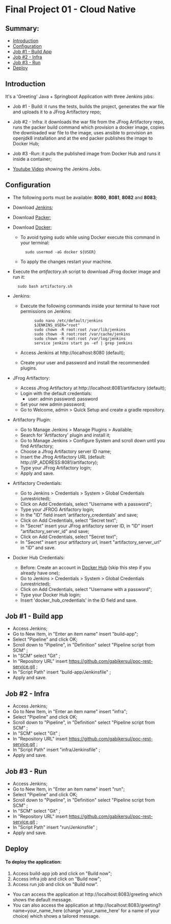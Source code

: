 # Final Project 01 - Cloud Native 

## Summary:
    
   - [Introduction](https://github.com/gabikersul/poc-rest-service#introduction)
   - [Configuration](https://github.com/gabikersul/poc-rest-service#configuration)
   - [Job #1 - Build App](https://github.com/gabikersul/poc-rest-service#job-1---build-app)
   - [Job #2 - Infra](https://github.com/gabikersul/poc-rest-service#job-2---infra)
   - [Job #3 - Run](https://github.com/gabikersul/poc-rest-service#job-3---run)
   - [Deploy](https://github.com/gabikersul/poc-rest-service#deploy)
   
## Introduction
It's a 'Greeting' Java + Springboot Application with three Jenkins jobs:
- Job #1 - Build: it runs the tests, builds the project, generates the war file and uploads it to a JFrog Artifactory repo;
- Job #2 - Infra: it downloads the war file from the JFrog Artifactory repo, runs the packer build command which provision a docker image, copies the downloaded
war file to the image, uses ansible to provision an openjdk8 installation and at the end packer publishes the image to Docker Hub;
- Job #3 -Run: it pulls the published image from Docker Hub and runs it inside a container;

- [Youtube Video](https://youtu.be/Zfg77rTQfBs) showing the Jenkins Jobs.

## Configuration
- The following ports must be available: **8080**, **8081**, **8082** and **8083**;

- Download [Jenkins](https://www.jenkins.io/download/);
- Download [Packer](https://www.packer.io/downloads.html);
- Download [Docker](https://docs.docker.com/get-docker/); 
    - To avoid typing sudo while using Docker execute this command in your terminal:
    
            sudo usermod -aG docker ${USER}
    
    - To apply the changes restart your machine.

        
- Execute the _artifactory.sh_ script to download JFrog docker image and run it:

        sudo bash artifactory.sh

- Jenkins:
    - Execute the following commands inside your terminal to have root permissions on Jenkins:
                
                sudo nano /etc/default/jenkins
                $JENKINS_USER="root"
                sudo chown -R root:root /var/lib/jenkins
                sudo chown -R root:root /var/cache/jenkins
                sudo chown -R root:root /var/log/jenkins
                service jenkins start ps -ef | grep jenkins 
                   
    - Access Jenkins at http://localhost:8080 (default);
    - Create your user and password and install the recommended plugins.
    
    
- JFrog Artifactory:
    - Access Jfrog Artifactory at http://localhost:8081/artifactory (default);
    - Login with the default credentials: 
        - user: admin password: password
    - Set your new admin password;
    - Go to Welcome, admin > Quick Setup and create a gradle repository.

- Artifactory Plugin:
    - Go to Manage Jenkins > Manage Plugins > Available; 
    - Search for 'Artifactory' plugin and install it;
    - Go to Manage Jenkins > Configure System and scroll down until you find Artifactory;
    - Choose a Jfrog Artifactory server ID name;
    - Insert the Jfrog Artifactory URL (default: http://IP_ADDRESS:8081/artifactory);
    - Type your JFrog Artifactory login;
    - Apply and save.
    

- Artifactory Credentials:
    - Go to Jenkins > Credentials > System > Global Credentials (unrestricted);
    - Click on Add Credentials, select "Username with a password";
    - Type your JFROG Artifactory login;
    - In the "ID" field insert 'artifactory_credentials' and save;
    - Click on Add Credentials, select "Secret text";
    - In "Secret" insert your JFrog artifactory server ID, in "ID" insert "artifactory_server_id" and save;
    - Click on Add Credentials, select "Secret text";
    - In "Secret" insert your artifactory url, insert "artifactory_server_url" in "ID" and save.

        
- Docker Hub Credentials:
    - Before: Create an account in [Docker Hub](https://hub.docker.com/signup) (skip this step if you already have one);
    - Go to Jenkins > Credentials > System > Global Credentials (unrestricted);    
    - Click on Add Credentials, select "Username with a password";
    - Type your Docker Hub login;
    - Insert 'docker_hub_credentials' in the ID field and save.

## Job #1 - Build app 

- Access Jenkins;
- Go to New Item, in "Enter an item name" insert "build-app";
- Select "Pipeline" and click OK;
- Scroll down to "Pipeline", in "Definition" select "Pipeline script from SCM" ;
- In "SCM" select "Git" ;
- In "Repository URL" insert https://github.com/gabikersul/poc-rest-service.git ;
- In "Script Path" insert "build-app/Jenkinsfile" ;
- Apply and save.
        
## Job #2 - Infra 

- Access Jenkins;
- Go to New Item, in "Enter an item name" insert "infra";
- Select "Pipeline" and click OK;
- Scroll down to "Pipeline", in "Definition" select "Pipeline script from SCM" ;
- In "SCM" select "Git" ;
- In "Repository URL" insert https://github.com/gabikersul/poc-rest-service.git ;
- In "Script Path" insert "infra/Jenkinsfile" ;
- Apply and save.

## Job #3 - Run 

- Access Jenkins;
- Go to New Item, in "Enter an item name" insert "run";
- Select "Pipeline" and click OK;
- Scroll down to "Pipeline", in "Definition" select "Pipeline script from SCM" ;
- In "SCM" select "Git" ;
- In "Repository URL" insert https://github.com/gabikersul/poc-rest-service.git ;
- In "Script Path" insert "run/Jenkinsfile" ;
- Apply and save.

## Deploy
 #### To deploy the application:
 1. Access build-app job and click on "Build now";
 2. Access infra job and click on "Build now";
 3. Access run job and click on "Build now". 
 - You can access the application at http://localhost:8083/greeting which shows the default message. 
 - You can also access the application at http://localhost:8083/greeting?name=your_name_here 
  (change 'your_name_here' for a name of your choice) which shows a tailored message.